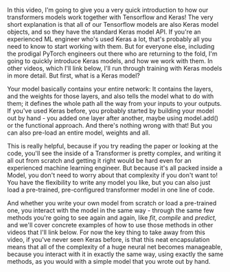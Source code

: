 In this video, I'm going to give you a very quick introduction to how our transformers models work together with Tensorflow and Keras! The very short explanation is that all of our Tensorflow models are also Keras model objects, and so they have the standard Keras model API. If you're an experienced ML engineer who's used Keras a lot, that's probably all you need to know to start working with them. But for everyone else, including the prodigal PyTorch engineers out there who are returning to the fold, I'm going to quickly introduce Keras models, and how we work with them. In other videos, which I'll link below, I'll run through training with Keras models in more detail. But first, what is a Keras model?

Your model basically contains your entire network: It contains the layers, and the weights for those layers, and also tells the model what to do with them; it defines the whole path all the way from your inputs to your outputs. If you've used Keras before, you probably started by building your model out by hand - you added one layer after another, maybe using model.add() or the functional approach. And there's nothing wrong with that! But you can also pre-load an entire model, weights and all.

This is really helpful, because if you try reading the paper or looking at the code, you'll see the inside of a Transformer is pretty complex, and writing it all out from scratch and getting it right would be hard even for an experienced machine learning engineer. But because it's all packed inside a Model, you don't need to worry about that complexity if you don't want to! You have the flexibility to write any model you like, but you can also just load a pre-trained, pre-configured transformer model in one line of code.

And whether you write your own model from scratch or load a pre-trained one, you interact with the model in the same way - through the same few methods you're going to see again and again, like *fit*, *compile* and *predict,* and we'll cover concrete examples of how to use those methods in other videos that I'll link below. For now the key thing to take away from this video, if you've never seen Keras before, is that this neat encapsulation means that all of the complexity of a huge neural net becomes manageable, because you interact with it in exactly the same way, using exactly the same methods, as you would with a simple model that you wrote out by hand.